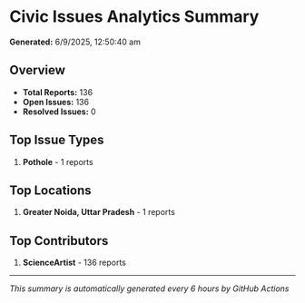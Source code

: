#  Civic Issues Analytics Summary

**Generated:** 6/9/2025, 12:50:40 am

##  Overview
- **Total Reports:** 136
- **Open Issues:** 136
- **Resolved Issues:** 0

##  Top Issue Types
1. **Pothole** - 1 reports

##  Top Locations
1. **Greater Noida, Uttar Pradesh** - 1 reports

##  Top Contributors
1. **ScienceArtist** - 136 reports

---
*This summary is automatically generated every 6 hours by GitHub Actions*
